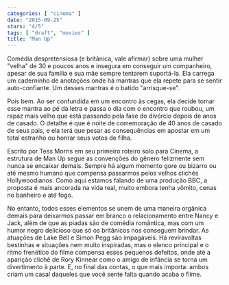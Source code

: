 ```yaml
---
categories: [ "cinema" ]
date: "2015-09-25"
stars: "4/5"
tags: [ "draft", "movies" ]
title: "Man Up"
---
```

Comédia despretensiosa (e britânica, vale afirmar) sobre uma mulher
"velha" de 30 e poucos anos e insegura em conseguir um companheiro, apesar
de sua família e sua mãe sempre tentarem suportá-la. Ela carrega um
caderninho de anotações onde há mantras que ela repete para se sentir
auto-confiante. Um desses mantras é o batido "arrisque-se".

Pois bem. Ao ser confundida em um encontro às cegas, ela decide tomar
esse mantra ao pé da letra e passa o dia com o encontro que roubou,
um rapaz mais velho que está passando pela fase do divórcio depois de
anos de casado. O detalhe é que é noite de comemoração de 40 anos de
casado de seus pais, e ela terá que pesar as consequências em apostar
em um total estranho ou honrar seus votos de filha.

Escrito por Tess Morris em seu primeiro roteiro solo para Cinema, a
estrutura de Man Up segue as convenções do gênero felizmente sem nunca
se encaixar demais. Sempre há algum momento gore ou bizarro ou até mesmo
humano que compensa passarmos pelos velhos clichês Hollywoodianos. Como
aqui estamos falando de uma produção BBC, a proposta é mais ancorada
na vida real, muito embora tenha vômito, cenas no banheiro e até fogo.

No entanto, todos esses elementos se unem de uma maneira orgânica
demais para deixarmos passar em branco o relacionamento entre Nancy e
Jack, além de que as piadas são de comédia romântica, mas com um
humor negro delicioso que só os britânicos nos conseguem brindar. As
atuações de Lake Bell e Simon Pegg são impagáveis. Há reviravoltas
bestinhas e situações nem muito inspiradas, mas o elenco principal e
o ritmo frenético do filme compensa esses pequenos defeitos, onde até
a aparição clichê de Rory Kinnear como o amigo de infância se torna
um divertimento à parte. E, no final das contas, o que mais importa:
ambos criam um casal daqueles que você sente falta quando acaba o filme.
